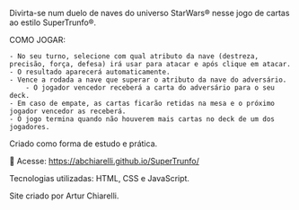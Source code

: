 Divirta-se num duelo de naves do universo StarWars® nesse jogo de cartas ao estilo SuperTrunfo®.


COMO JOGAR:

    - No seu turno, selecione com qual atributo da nave (destreza, precisão, força, defesa) irá usar para atacar e após clique em atacar.
    - O resultado aparecerá automaticamente.
    - Vence a rodada a nave que superar o atributo da nave do adversário.
        - O jogador vencedor receberá a carta do adversário para o seu deck.
    - Em caso de empate, as cartas ficarão retidas na mesa e o próximo jogador vencedor as receberá.
    - O jogo termina quando não houverem mais cartas no deck de um dos jogadores.


Criado como forma de estudo e prática.

🚀 Acesse: https://abchiarelli.github.io/SuperTrunfo/

Tecnologias utilizadas: HTML, CSS e JavaScript.

Site criado por Artur Chiarelli.
